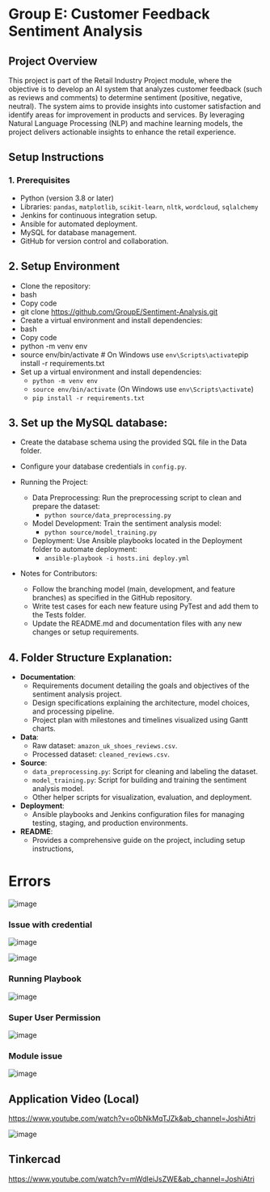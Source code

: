 # Group E: Customer Feedback Sentiment Analysis

## Project Overview

This project is part of the Retail Industry Project module, where the objective is to develop an AI system that analyzes customer feedback (such as reviews and comments) to determine sentiment (positive, negative, neutral). The system aims to provide insights into customer satisfaction and identify areas for improvement in products and services. By leveraging Natural Language Processing (NLP) and machine learning models, the project delivers actionable insights to enhance the retail experience.

## Setup Instructions

### 1. Prerequisites
- Python (version 3.8 or later)
- Libraries: `pandas`, `matplotlib`, `scikit-learn`, `nltk`, `wordcloud`, `sqlalchemy`
- Jenkins for continuous integration setup.
- Ansible for automated deployment.
- MySQL for database management.
- GitHub for version control and collaboration.


## 2. Setup Environment
- Clone the repository:
- bash
- Copy code
- git clone https://github.com/GroupE/Sentiment-Analysis.git
- Create a virtual environment and install dependencies:
- bash
- Copy code
- python -m venv env
- source env/bin/activate  # On Windows use `env\Scripts\activate`pip install -r requirements.txt
- Set up a virtual environment and install dependencies:
  - `python -m venv env`
  - `source env/bin/activate` (On Windows use `env\Scripts\activate`)
  - `pip install -r requirements.txt`

## 3. Set up the MySQL database:
  - Create the database schema using the provided SQL file in the Data folder.
  - Configure your database credentials in `config.py`.

- Running the Project:
  - Data Preprocessing: Run the preprocessing script to clean and prepare the dataset:
    - `python source/data_preprocessing.py`
  - Model Development: Train the sentiment analysis model:
    - `python source/model_training.py`
  - Deployment: Use Ansible playbooks located in the Deployment folder to automate deployment:
    - `ansible-playbook -i hosts.ini deploy.yml`

- Notes for Contributors:
  - Follow the branching model (main, development, and feature branches) as specified in the GitHub repository.
  - Write test cases for each new feature using PyTest and add them to the Tests folder.
  - Update the README.md and documentation files with any new changes or setup requirements.

 ## 4. Folder Structure Explanation:
  - **Documentation**:
    - Requirements document detailing the goals and objectives of the sentiment analysis project.
    - Design specifications explaining the architecture, model choices, and processing pipeline.
    - Project plan with milestones and timelines visualized using Gantt charts.
  - **Data**:
    - Raw dataset: `amazon_uk_shoes_reviews.csv`.
    - Processed dataset: `cleaned_reviews.csv`.
  - **Source**:
    - `data_preprocessing.py`: Script for cleaning and labeling the dataset.
    - `model_training.py`: Script for building and training the sentiment analysis model.
    - Other helper scripts for visualization, evaluation, and deployment.
  - **Deployment**:
    - Ansible playbooks and Jenkins configuration files for managing testing, staging, and production environments.
  - **README**:
    - Provides a comprehensive guide on the project, including setup instructions,

# Errors
![image](https://github.com/user-attachments/assets/5cebd1ef-8f1d-430c-9a37-ea5bc50b219f) 



### Issue with credential
![image](https://github.com/user-attachments/assets/e616da79-ce48-493f-bfa5-838668667846)

![image](https://github.com/user-attachments/assets/734dfa95-89ad-4d85-beb6-ffa2219fe625)



### Running Playbook

![image](https://github.com/user-attachments/assets/5b2a6d52-4e43-4ca4-b0b2-a75819ca36b9)

### Super User Permission
![image](https://github.com/user-attachments/assets/58321fed-83ab-46f2-9ed9-b221fba91a60)


### Module issue 
![image](https://github.com/user-attachments/assets/fc610499-aeb9-4f0a-813e-049b399899eb)




## Application Video (Local) 
https://www.youtube.com/watch?v=o0bNkMqTJZk&ab_channel=JoshiAtri 

![image](https://github.com/user-attachments/assets/568d6fa8-1cf9-4429-bda9-6ef467e31d45) 


## Tinkercad 

https://www.youtube.com/watch?v=mWdIeiJsZWE&ab_channel=JoshiAtri 
